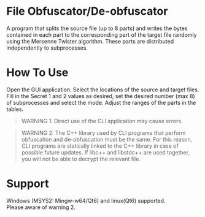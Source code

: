 # File Obfuscator/De-obfuscator

A program that splits the source file (up to 8 parts) and writes the bytes contained in each part to the corresponding part of the target file randomly using the Mersenne Twister algorithm. These parts are distributed independently to subprocesses.

# How To Use

Open the GUI application. Select the locations of the source and target files. Fill in the Secret 1 and 2 values as desired, set the desired number (max 8) of subprocesses and select the mode. Adjust the ranges of the parts in the tables.

> WARNING 1: Direct use of the CLI application may cause errors.

> WARNING 2: The C++ library used by CLI programs that perform obfuscation and de-obfuscation must be the same. For this reason, CLI programs are statically linked to the C++ library in case of possible future updates. If libc++ and libstdc++ are used together, you will not be able to decrypt the relevant file.

# Support

Windows (MSYS2: Mingw-w64/Qt6) and linux(Qt6) supported.\
Please aware of warning 2.
